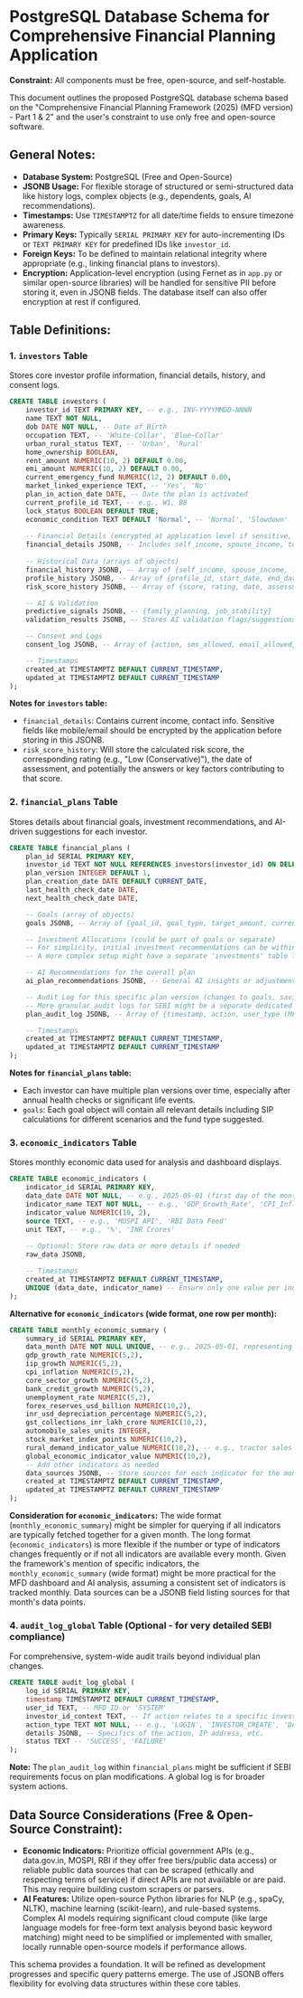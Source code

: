 # PostgreSQL Database Schema for Comprehensive Financial Planning Application

**Constraint:** All components must be free, open-source, and self-hostable.

This document outlines the proposed PostgreSQL database schema based on the "Comprehensive Financial Planning Framework (2025) (MFD version) - Part 1 & 2" and the user's constraint to use only free and open-source software.

## General Notes:

*   **Database System:** PostgreSQL (Free and Open-Source)
*   **JSONB Usage:** For flexible storage of structured or semi-structured data like history logs, complex objects (e.g., dependents, goals, AI recommendations).
*   **Timestamps:** Use `TIMESTAMPTZ` for all date/time fields to ensure timezone awareness.
*   **Primary Keys:** Typically `SERIAL PRIMARY KEY` for auto-incrementing IDs or `TEXT PRIMARY KEY` for predefined IDs like `investor_id`.
*   **Foreign Keys:** To be defined to maintain relational integrity where appropriate (e.g., linking financial plans to investors).
*   **Encryption:** Application-level encryption (using Fernet as in `app.py` or similar open-source libraries) will be handled for sensitive PII before storing it, even in JSONB fields. The database itself can also offer encryption at rest if configured.

## Table Definitions:

### 1. `investors` Table

Stores core investor profile information, financial details, history, and consent logs.

```sql
CREATE TABLE investors (
    investor_id TEXT PRIMARY KEY, -- e.g., INV-YYYYMMDD-NNNN
    name TEXT NOT NULL,
    dob DATE NOT NULL, -- Date of Birth
    occupation TEXT, -- 'White-Collar', 'Blue-Collar'
    urban_rural_status TEXT, -- 'Urban', 'Rural'
    home_ownership BOOLEAN,
    rent_amount NUMERIC(10, 2) DEFAULT 0.00,
    emi_amount NUMERIC(10, 2) DEFAULT 0.00,
    current_emergency_fund NUMERIC(12, 2) DEFAULT 0.00,
    market_linked_experience TEXT, -- 'Yes', 'No'
    plan_in_action_date DATE, -- Date the plan is activated
    current_profile_id TEXT, -- e.g., W1, B8
    lock_status BOOLEAN DEFAULT TRUE,
    economic_condition TEXT DEFAULT 'Normal', -- 'Normal', 'Slowdown'
    
    -- Financial Details (encrypted at application level if sensitive, stored as JSONB)
    financial_details JSONB, -- Includes self_income, spouse_income, total_household_income, mobile_number, email, updated_date
    
    -- Historical Data (arrays of objects)
    financial_history JSONB, -- Array of {self_income, spouse_income, ..., update_date, source}
    profile_history JSONB, -- Array of {profile_id, start_date, end_date, reason}
    risk_score_history JSONB, -- Array of {score, rating, date, assessment_details}

    -- AI & Validation
    predictive_signals JSONB, -- {family_planning, job_stability}
    validation_results JSONB, -- Stores AI validation flags/suggestions for inputs

    -- Consent and Logs
    consent_log JSONB, -- Array of {action, sms_allowed, email_allowed, timestamp}

    -- Timestamps
    created_at TIMESTAMPTZ DEFAULT CURRENT_TIMESTAMP,
    updated_at TIMESTAMPTZ DEFAULT CURRENT_TIMESTAMP
);
```

**Notes for `investors` table:**
*   `financial_details`: Contains current income, contact info. Sensitive fields like mobile/email should be encrypted by the application before storing in this JSONB.
*   `risk_score_history`: Will store the calculated risk score, the corresponding rating (e.g., "Low (Conservative)"), the date of assessment, and potentially the answers or key factors contributing to that score.

### 2. `financial_plans` Table

Stores details about financial goals, investment recommendations, and AI-driven suggestions for each investor.

```sql
CREATE TABLE financial_plans (
    plan_id SERIAL PRIMARY KEY,
    investor_id TEXT NOT NULL REFERENCES investors(investor_id) ON DELETE CASCADE,
    plan_version INTEGER DEFAULT 1,
    plan_creation_date DATE DEFAULT CURRENT_DATE,
    last_health_check_date DATE,
    next_health_check_date DATE,

    -- Goals (array of objects)
    goals JSONB, -- Array of {goal_id, goal_type, target_amount, current_corpus, timeline_years, priority, sip_details {worst_case, base_case, best_case}, recommended_fund_type, status, ai_recommendation {priority_rationale, confidence}}

    -- Investment Allocations (could be part of goals or separate)
    -- For simplicity, initial investment recommendations can be within the 'goals' JSONB.
    -- A more complex setup might have a separate 'investments' table linked to goals.

    -- AI Recommendations for the overall plan
    ai_plan_recommendations JSONB, -- General AI insights or adjustments for the plan

    -- Audit Log for this specific plan version (changes to goals, savings, etc.)
    -- More granular audit logs for SEBI might be a separate dedicated table if very detailed logging is needed per action.
    plan_audit_log JSONB, -- Array of {timestamp, action, user_type (MFD/System), details, old_value, new_value}

    -- Timestamps
    created_at TIMESTAMPTZ DEFAULT CURRENT_TIMESTAMP,
    updated_at TIMESTAMPTZ DEFAULT CURRENT_TIMESTAMP
);
```

**Notes for `financial_plans` table:**
*   Each investor can have multiple plan versions over time, especially after annual health checks or significant life events.
*   `goals`: Each goal object will contain all relevant details including SIP calculations for different scenarios and the fund type suggested.

### 3. `economic_indicators` Table

Stores monthly economic data used for analysis and dashboard displays.

```sql
CREATE TABLE economic_indicators (
    indicator_id SERIAL PRIMARY KEY,
    data_date DATE NOT NULL, -- e.g., 2025-05-01 (first day of the month for which data applies)
    indicator_name TEXT NOT NULL, -- e.g., 'GDP_Growth_Rate', 'CPI_Inflation'
    indicator_value NUMERIC(10, 2),
    source TEXT, -- e.g., 'MOSPI API', 'RBI Data Feed'
    unit TEXT, -- e.g., '%', 'INR Crores'
    
    -- Optional: Store raw data or more details if needed
    raw_data JSONB,

    -- Timestamps
    created_at TIMESTAMPTZ DEFAULT CURRENT_TIMESTAMP,
    UNIQUE (data_date, indicator_name) -- Ensure only one value per indicator per date
);
```

**Alternative for `economic_indicators` (wide format, one row per month):**
```sql
CREATE TABLE monthly_economic_summary (
    summary_id SERIAL PRIMARY KEY,
    data_month DATE NOT NULL UNIQUE, -- e.g., 2025-05-01, representing May 2025
    gdp_growth_rate NUMERIC(5,2),
    iip_growth NUMERIC(5,2),
    cpi_inflation NUMERIC(5,2),
    core_sector_growth NUMERIC(5,2),
    bank_credit_growth NUMERIC(5,2),
    unemployment_rate NUMERIC(5,2),
    forex_reserves_usd_billion NUMERIC(10,2),
    inr_usd_depreciation_percentage NUMERIC(5,2),
    gst_collections_inr_lakh_crore NUMERIC(10,2),
    automobile_sales_units INTEGER,
    stock_market_index_points NUMERIC(10,2),
    rural_demand_indicator_value NUMERIC(10,2), -- e.g., tractor sales
    global_economic_indicator_value NUMERIC(10,2),
    -- Add other indicators as needed
    data_sources JSONB, -- Store sources for each indicator for the month
    created_at TIMESTAMPTZ DEFAULT CURRENT_TIMESTAMP,
    updated_at TIMESTAMPTZ DEFAULT CURRENT_TIMESTAMP
);
```
**Consideration for `economic_indicators`:** The wide format (`monthly_economic_summary`) might be simpler for querying if all indicators are typically fetched together for a given month. The long format (`economic_indicators`) is more flexible if the number or type of indicators changes frequently or if not all indicators are available every month.
Given the framework's mention of specific indicators, the `monthly_economic_summary` (wide format) might be more practical for the MFD dashboard and AI analysis, assuming a consistent set of indicators is tracked monthly. Data sources can be a JSONB field listing sources for that month's data points.

### 4. `audit_log_global` Table (Optional - for very detailed SEBI compliance)

For comprehensive, system-wide audit trails beyond individual plan changes.

```sql
CREATE TABLE audit_log_global (
    log_id SERIAL PRIMARY KEY,
    timestamp TIMESTAMPTZ DEFAULT CURRENT_TIMESTAMP,
    user_id TEXT, -- MFD ID or 'SYSTEM'
    investor_id_context TEXT, -- If action relates to a specific investor
    action_type TEXT NOT NULL, -- e.g., 'LOGIN', 'INVESTOR_CREATE', 'DATA_EXPORT', 'SETTINGS_CHANGE'
    details JSONB, -- Specifics of the action, IP address, etc.
    status TEXT -- 'SUCCESS', 'FAILURE'
);
```
**Note:** The `plan_audit_log` within `financial_plans` might be sufficient if SEBI requirements focus on plan modifications. A global log is for broader system actions.

## Data Source Considerations (Free & Open-Source Constraint):

*   **Economic Indicators:** Prioritize official government APIs (e.g., data.gov.in, MOSPI, RBI if they offer free tiers/public data access) or reliable public data sources that can be scraped (ethically and respecting terms of service) if direct APIs are not available or are paid. This may require building custom scrapers or parsers.
*   **AI Features:** Utilize open-source Python libraries for NLP (e.g., spaCy, NLTK), machine learning (scikit-learn), and rule-based systems. Complex AI models requiring significant cloud compute (like large language models for free-form text analysis beyond basic keyword matching) might need to be simplified or implemented with smaller, locally runnable open-source models if performance allows.

This schema provides a foundation. It will be refined as development progresses and specific query patterns emerge. The use of JSONB offers flexibility for evolving data structures within these core tables.
